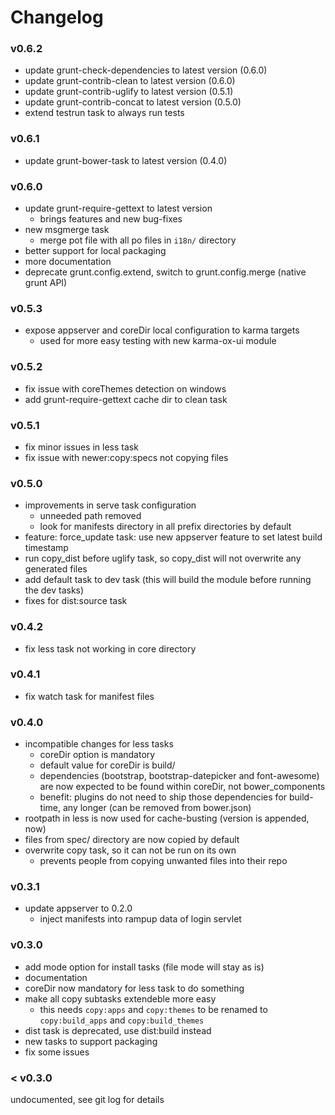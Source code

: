 # Changelog

### v0.6.2

* update grunt-check-dependencies to latest version (0.6.0)
* update grunt-contrib-clean to latest version (0.6.0)
* update grunt-contrib-uglify to latest version (0.5.1)
* update grunt-contrib-concat to latest version (0.5.0)
* extend testrun task to always run tests

### v0.6.1

* update grunt-bower-task to latest version (0.4.0)

### v0.6.0

* update grunt-require-gettext to latest version
    * brings features and new bug-fixes
* new msgmerge task
    * merge pot file with all po files in `i18n/` directory
* better support for local packaging
* more documentation
* deprecate grunt.config.extend, switch to grunt.config.merge (native grunt API)

### v0.5.3

* expose appserver and coreDir local configuration to karma targets
    * used for more easy testing with new karma-ox-ui module

### v0.5.2

* fix issue with coreThemes detection on windows
* add grunt-require-gettext cache dir to clean task

### v0.5.1

* fix minor issues in less task
* fix issue with newer:copy:specs not copying files

### v0.5.0

* improvements in serve task configuration
    * unneeded path removed
    * look for manifests directory in all prefix directories by default
* feature: force_update task: use new appserver feature to set latest build timestamp
* run copy_dist before uglify task, so copy_dist will not overwrite any generated files
* add default task to dev task (this will build the module before running the dev tasks)
* fixes for dist:source task

### v0.4.2

* fix less task not working in core directory

### v0.4.1

* fix watch task for manifest files

### v0.4.0

* incompatible changes for less tasks
    * coreDir option is mandatory
    * default value for coreDir is build/
    * dependencies (bootstrap, bootstrap-datepicker and font-awesome) are now expected to be found within coreDir, not bower_components
    * benefit: plugins do not need to ship those dependencies for build-time, any longer (can be removed from bower.json)
* rootpath in less is now used for cache-busting (version is appended, now)
* files from spec/ directory are now copied by default
* overwrite copy task, so it can not be run on its own
    * prevents people from copying unwanted files into their repo

### v0.3.1

* update appserver to 0.2.0
    * inject manifests into rampup data of login servlet

### v0.3.0

* add mode option for install tasks (file mode will stay as is)
* documentation
* coreDir now mandatory for less task to do something
* make all copy subtasks extendeble more easy
    * this needs `copy:apps` and `copy:themes` to be renamed to `copy:build_apps` and `copy:build_themes`
* dist task is deprecated, use dist:build instead
* new tasks to support packaging
* fix some issues

### < v0.3.0

undocumented, see git log for details
